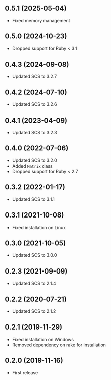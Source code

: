 ## 0.5.1 (2025-05-04)

- Fixed memory management

## 0.5.0 (2024-10-23)

- Dropped support for Ruby < 3.1

## 0.4.3 (2024-09-08)

- Updated SCS to 3.2.7

## 0.4.2 (2024-07-10)

- Updated SCS to 3.2.6

## 0.4.1 (2023-04-09)

- Updated SCS to 3.2.3

## 0.4.0 (2022-07-06)

- Updated SCS to 3.2.0
- Added `Matrix` class
- Dropped support for Ruby < 2.7

## 0.3.2 (2022-01-17)

- Updated SCS to 3.1.1

## 0.3.1 (2021-10-08)

- Fixed installation on Linux

## 0.3.0 (2021-10-05)

- Updated SCS to 3.0.0

## 0.2.3 (2021-09-09)

- Updated SCS to 2.1.4

## 0.2.2 (2020-07-21)

- Updated SCS to 2.1.2

## 0.2.1 (2019-11-29)

- Fixed installation on Windows
- Removed dependency on rake for installation

## 0.2.0 (2019-11-16)

- First release
